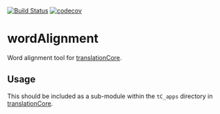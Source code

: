 [![Build Status](https://travis-ci.org/translationCoreApps/word-alignment-tool.svg?branch=master)](https://travis-ci.org/translationCoreApps/word-alignment-tool)
[![codecov](https://codecov.io/gh/translationCoreApps/word-alignment-tool/branch/master/graph/badge.svg)](https://codecov.io/gh/translationCoreApps/word-alignment-tool)

# wordAlignment

Word alignment tool for [translationCore].

## Usage

This should be included as a sub-module within the `tC_apps` directory in [translationCore].

[translationCore]:https://github.com/unfoldingWord-dev/translationCore
